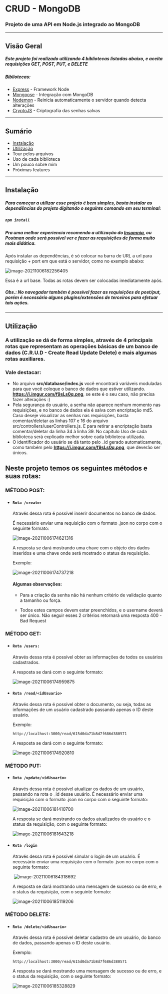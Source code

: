# CRUD - MongoDB

### Projeto de uma API em Node.js integrado ao MongoDB

---

## Visão Geral

##### Este projeto foi realizado utilizando 4 bibliotecas listadas abaixo, e aceita requisições  **GET**, **POST**, **PUT**, e **DELETE**

##### Bibliotecas:

* [Express](https://expressjs.com/) - Framework Node
* [Mongoose](https://mongoosejs.com/) - Integração com MongoDB
* [Nodemon](https://www.npmjs.com/package/nodemon) - Reinicia automaticamente o servidor quando detecta alterações
* [CryptoJS](https://cryptojs.gitbook.io/docs/) - Criptografia das senhas salvas

---

## **Sumário**

- [Instalação](#instalação)
- [Utilização](#utilização)
- Tour pelos arquivos
- Uso de cada biblioteca
- Um pouco sobre mim
- Próximas features

---

## **Instalação**

##### Para começar a utilizar esse projeto é bem simples, basta instalar as dependências do projeto digitando o seguinte comando em seu terminal:

##### `npm install`

##### Pra uma melhor experiencia recomendo a utilização do **[Insomnia](https://insomnia.rest/)**, ou Postman onde será possível ver e fazer as requisições de forma muito mais didática.

Após instalar as dependências, é só colocar na barra de URL a url para requisição + port em que está o servidor, como no exemplo abaixo:

![image-20211006182256405](https://i.imgur.com/GK3sUrE.png)

Essa é a url base. Todas as rotas devem ser colocadas imediatamente após.

##### Obs.: No navegador também é possível fazer as requisições de post/put, porém é necessário alguns plugins/extensões de terceiros para efetuar tais ações.

---

## **Utilização**

### A utilização se dá de forma simples, através de 4 principais rotas que representam as operações básicas de um banco de dados (C.R.U.D - Create Read Update Delete) e mais algumas rotas auxiliares.

### Vale destacar: 

- No arquivo **src/database/index.js** você encontrará variáveis moduladas para que você coloque o banco de dados que estiver utilizando. **https://i.imgur.com/f9sLs0q.png**, se este é o seu caso, não precisa fazer alterações :)
- Pela segurança do usuário, a senha não aparece nenhum momento nas requisições, e no banco de dados ela é salva com encriptação md5. Caso deseje visualizar as senhas nas requisições, basta comentar/deletar as linhas 107 e 16 do arquivo src/controllers/userControllers.js. E para retirar a encriptação basta comentar/deletar da linha 34 à linha 39. No capítulo Uso de cada biblioteca será explicado melhor sobre cada biblioteca utilizada.
- O identificador do usuário se dá tanto pelo _id gerado automaticamente, como também pelo **https://i.imgur.com/f9sLs0q.png**, que deverão ser únicos.

## Neste projeto temos os seguintes métodos e suas rotas:

### MÉTODO POST:

- #### `Rota /create:`

  Através dessa rota é possível inserir documentos no banco de dados. 

  É necessário enviar uma requisição com o formato .json no corpo com o seguinte formato:

  ![image-20211006174621316](https://i.imgur.com/xKhdBkE.png)

  A resposta se dará mostrando uma chave com o objeto dos dados inseridos e uma chave onde será mostrado o status da requisição.

  Exemplo:

  ![image-20211006174737218](https://i.imgur.com/46KiGmY.png)

  

  #### Algumas observações:

  - Para a criação da senha não há nenhum critério de validação quanto a tamanho ou força.

  - Todos estes campos devem estar preenchidos, e o username deverá ser único. Não seguir esses 2 critérios retornará uma resposta 400 - Bad Request
  
    

### MÉTODO GET:

- #### `Rota /users:`

  Através dessa rota é possível obter as informações de todos os usuários cadastrados.

  A resposta se dará com o seguinte formato:

  ![image-20211006174959875](/home/morato_dev/.var/app/io.typora.Typora/config/Typora/typora-user-images/image-20211006175016220.png)

  

- #### `Rota /read/<idUsuario>`

  Através dessa rota é possível obter o documento, ou seja, todas as informações de um usuário cadastrado passando apenas o ID deste usuário.

  Exemplo:

  `http://localhost:3000/read/615d0da71b8d7f686d380571`

  A resposta se dará com o seguinte formato:

  ![image-20211006174920810](https://i.imgur.com/f9sLs0q.png)

  

  

### MÉTODO PUT:

- #### `Rota /update/<idUsuario>`

  Através dessa rota é possível atualizar os dados de um usuário, passando na rota o _id desse usuário. É necessário enviar uma requisição com o formato .json no corpo com o seguinte formato:

  ![image-20211006181410700](https://i.imgur.com/ru3apRe.png)

  A resposta se dará mostrando os dados atualizados do usuário e o status da requisição, com o seguinte formato:

  ![image-20211006181643218](https://i.imgur.com/k4b7B1w.png)

- #### `Rota /login`

  Através dessa rota é possível simular o login de um usuário. É necessário enviar uma requisição com o formato .json no corpo com o seguinte formato: 

  ​													![image-20211006184318692](https://i.imgur.com/4gwJCnM.png)	

  A resposta se dará mostrando uma mensagem de sucesso ou de erro, e o status da requisição, com o seguinte formato:

  ![image-20211006185119206](https://i.imgur.com/HGiOudZ.png)

  

### MÉTODO DELETE:

- #### `Rota /delete/<idUsuario>`

  Através dessa rota é possível deletar cadastro de um usuário, do banco de dados, passando apenas o ID deste usuário.

  Exemplo:

  `http://localhost:3000/read/615d0da71b8d7f686d380571`

  

  A resposta se dará mostrando uma mensagem de sucesso ou de erro, e o status da requisição, com o seguinte formato:

  ![image-20211006185328829](https://i.imgur.com/4WWIIOF.png)

  